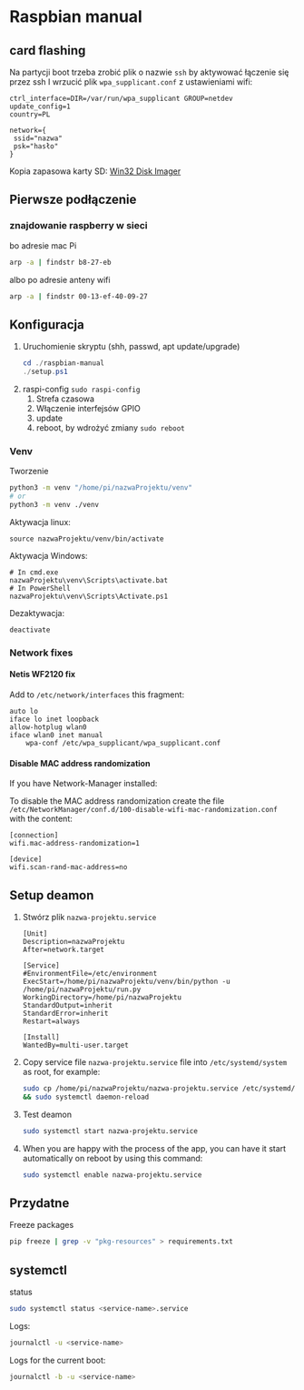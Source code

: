 # Raspbian manual


## card flashing
Na partycji boot trzeba zrobić plik o nazwie `ssh` by aktywować łączenie się przez ssh
I wrzucić plik `wpa_supplicant.conf` z ustawieniami wifi:
```
ctrl_interface=DIR=/var/run/wpa_supplicant GROUP=netdev
update_config=1
country=PL

network={
 ssid="nazwa"
 psk="hasło"
}
```

Kopia zapasowa karty SD:
[Win32 Disk Imager](https://sourceforge.net/projects/win32diskimager/)

## Pierwsze podłączenie
### znajdowanie raspberry w sieci
bo adresie mac Pi
```bash
arp -a | findstr b8-27-eb
```
albo po adresie anteny wifi
```bash
arp -a | findstr 00-13-ef-40-09-27
```

## Konfiguracja
1. Uruchomienie skryptu (shh, passwd, apt update/upgrade)
   ```powershell
   cd ./raspbian-manual
   ./setup.ps1
   ```
2. raspi-config  `sudo raspi-config`
   1. Strefa czasowa
   2. Włączenie interfejsów GPIO
   3. update
   4. reboot, by wdrożyć zmiany `sudo reboot`

### Venv
Tworzenie
```bash
python3 -m venv "/home/pi/nazwaProjektu/venv"
# or
python3 -m venv ./venv
```
Aktywacja linux:
```
source nazwaProjektu/venv/bin/activate
```
Aktywacja Windows:
```
# In cmd.exe
nazwaProjektu\venv\Scripts\activate.bat
# In PowerShell
nazwaProjektu\venv\Scripts\Activate.ps1
```
Dezaktywacja:
```
deactivate
```

### Network fixes

#### Netis WF2120 fix
Add to `/etc/network/interfaces` this fragment:
```
auto lo
iface lo inet loopback
allow-hotplug wlan0
iface wlan0 inet manual
    wpa-conf /etc/wpa_supplicant/wpa_supplicant.conf
```

#### Disable MAC address randomization
If you have Network-Manager installed:

To disable the MAC address randomization create the file
`/etc/NetworkManager/conf.d/100-disable-wifi-mac-randomization.conf`
with the content:
```text
[connection]
wifi.mac-address-randomization=1

[device]
wifi.scan-rand-mac-address=no
```

## Setup deamon
1. Stwórz plik `nazwa-projektu.service`
   ```
   [Unit]
   Description=nazwaProjektu
   After=network.target

   [Service]
   #EnvironmentFile=/etc/environment
   ExecStart=/home/pi/nazwaProjektu/venv/bin/python -u /home/pi/nazwaProjektu/run.py
   WorkingDirectory=/home/pi/nazwaProjektu
   StandardOutput=inherit
   StandardError=inherit
   Restart=always

   [Install]
   WantedBy=multi-user.target
   ```
2. Copy service file `nazwa-projektu.service` file into `/etc/systemd/system` as root, for example:
   ```bash
   sudo cp /home/pi/nazwaProjektu/nazwa-projektu.service /etc/systemd/system/nazwa-projektu.service \
   && sudo systemctl daemon-reload
   ```
3. Test deamon
   ```bash
   sudo systemctl start nazwa-projektu.service
   ```

4. When you are happy with the process of the app, you can have it start automatically on reboot by using this command:
   ```bash
   sudo systemctl enable nazwa-projektu.service
   ```

## Przydatne

Freeze packages
```bash
pip freeze | grep -v "pkg-resources" > requirements.txt
```

## systemctl
status
```bash
sudo systemctl status <service-name>.service
```
Logs:
```bash
journalctl -u <service-name>
```
Logs for the current boot:
```bash
journalctl -b -u <service-name>
```

